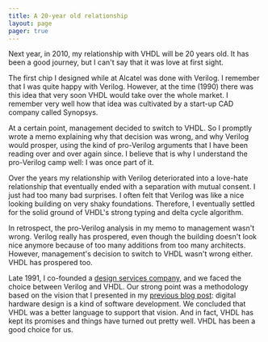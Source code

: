 ```yaml
---
title: A 20-year old relationship
layout: page 
pager: true
---
```

<div class="content">
<p>Next year, in 2010, my relationship with VHDL will be 20 years old. It has been a good journey, but I can't say that it was love at first sight.</p><p>The first chip I designed while at Alcatel was done with Verilog. I remember that I was quite happy with Verilog. However, at the time (1990) there was this idea that very soon VHDL would take over the whole market. I remember very well how that idea was cultivated by a start-up CAD company called Synopsys.</p><p>At a certain point, management decided to switch to VHDL. So I promptly wrote a memo explaining why that decision was wrong, and why Verilog would prosper, using the kind of pro-Verilog arguments that I have been reading over and over again since. I believe that is why I understand the pro-Verilog camp well: I was once part of it.</p><p>Over the years my relationship with Verilog deteriorated into a love-hate relationship that eventually ended with a separation with mutual consent. I just had too many bad surprises. I often felt that Verilog was like a nice looking building on very shaky foundations. Therefore, I eventually settled for the solid ground of VHDL's strong typing and delta cycle algorithm.</p><p>In retrospect, the pro-Verilog analysis in my memo to management wasn't wrong. Verilog really has prospered, even though the building doesn't look nice anymore because of too many additions from too many architects. However, management's decision to switch to VHDL wasn't wrong either. VHDL has prospered too.</p><p>Late 1991, I co-founded a <a href="http://www.easics.com" class="elf-external elf-icon">design services company</a>, and we faced the choice between Verilog and VHDL. Our strong point was a methodology based on the vision that I presented in my <a href="/node/291">previous blog post</a>: digital hardware design is a kind of software development. We concluded that VHDL was a better language to support that vision. And in fact, VHDL has kept its promises and things have turned out pretty well. VHDL has been a good choice for us.</p>  </div>


